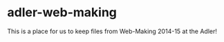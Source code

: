 adler-web-making
================
This is a place for us to keep files from Web-Making 2014-15 at the Adler!
